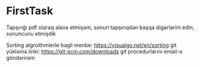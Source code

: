 # FirstTask
Tapşırığı pdf olaraq əlavə etmişəm, sonun tapşırıqdan başqa digərlərini edin, sonuncunu etmişdik

Sorting algroithmlerle bagli menbe: https://visualgo.net/en/sorting
git yükləmə linki: https://git-scm.com/downloads
git procedurlarını email-ə göndərirəm
